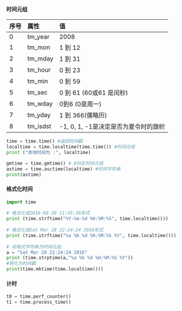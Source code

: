 ```python

```

#### 时间元组

| 序号 | 属性     | 值                                   |
| :--- | :------- | :----------------------------------- |
| 0    | tm_year  | 2008                                 |
| 1    | tm_mon   | 1 到 12                              |
| 2    | tm_mday  | 1 到 31                              |
| 3    | tm_hour  | 0 到 23                              |
| 4    | tm_min   | 0 到 59                              |
| 5    | tm_sec   | 0 到 61 (60或61 是闰秒)              |
| 6    | tm_wday  | 0到6 (0是周一)                       |
| 7    | tm_yday  | 1 到 366(儒略历)                     |
| 8    | tm_isdst | -1, 0, 1, -1是决定是否为夏令时的旗帜 |

```python
time = time.time() #返回时间戳
localtime = time.localtime(time.time()) #时间元组
print ("本地时间为 :", localtime)

gmtime = time.gmtime() # 0时区时间元组
astime = time.asctime(localtime) #时间字符串
print(astime)
```

#### 格式化时间

```python
import time
 
# 格式化成2016-03-20 11:45:39形式
print (time.strftime("%Y-%m-%d %H:%M:%S", time.localtime())) 
 
# 格式化成Sat Mar 28 22:24:24 2016形式
print (time.strftime("%a %b %d %H:%M:%S %Y", time.localtime())) 
  
# 将格式字符串为时间元组
a = "Sat Mar 28 22:24:24 2016"
print (time.strptime(a,"%a %b %d %H:%M:%S %Y"))
#转化为时间戳
print(time.mktime(time.localtime()))
```

#### 计时

```python
t0 = time.perf_counter()
t1 = time.process_time()

```

